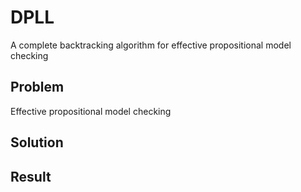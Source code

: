 # DPLL
A complete backtracking algorithm for effective propositional model checking


## Problem

Effective propositional model checking


## Solution

## Result
